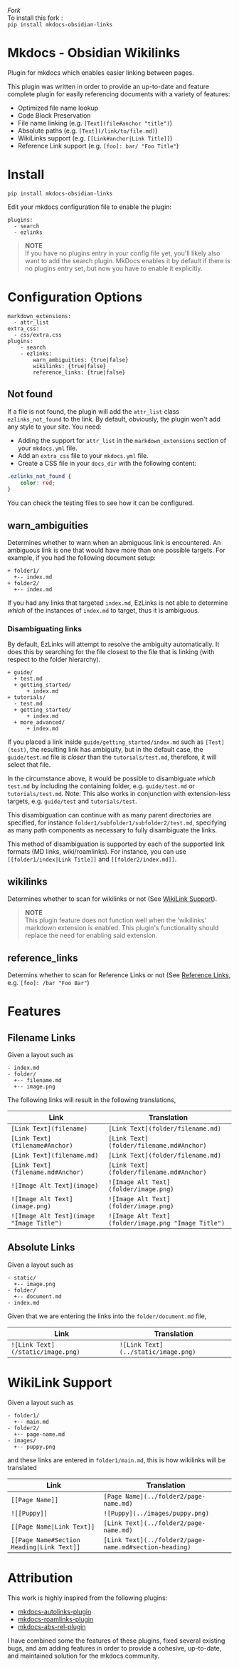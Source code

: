 *Fork*  
To install this fork :   
`pip install mkdocs-obsidian-links`  

# Mkdocs - Obsidian Wikilinks 

Plugin for mkdocs which enables easier linking between pages.

This plugin was written in order to provide an up-to-date and feature complete plugin for easily referencing documents with a variety of features:

* Optimized file name lookup
* Code Block Preservation
* File name linking (e.g. `[Text](file#anchor "title")`)
* Absolute paths (e.g. `[Text](/link/to/file.md)`)
* WikiLinks support (e.g. `[[Link#anchor|Link Title]]`)
* Reference Link support (e.g. `[foo]: bar/ "Foo Title"`)

# Install
```
pip install mkdocs-obsidian-links
```

Edit your mkdocs configuration file to enable the plugin:
```
plugins:
  - search
  - ezlinks
```
> **NOTE**  
>   If you have no plugins entry in your config file yet, you'll likely also want to add the search plugin. MkDocs enables it by default if there is no plugins entry set, but now you have to enable it explicitly.

# Configuration Options
```
markdown_extensions:
  - attr_list
extra_css:
  - css/extra.css
plugins:
    - search
    - ezlinks:
        warn_ambiguities: {true|false}
        wikilinks: {true|false}
        reference_links: {true|false}
```

## Not found
If a file is not found, the plugin will add the `attr_list` class `ezlinks_not_found` to the link. By default, obviously, the plugin won't add any style to your site. You need:
- Adding the support for `attr_list` in the `markdown_extensions` section of your `mkdocs.yml` file.
- Add an `extra_css` file to your `mkdocs.yml` file.
- Create a CSS file in your `docs_dir` with the following content:
```css
.ezlinks_not_found {
    color: red;
}
```

You can check the testing files to see how it can be configured.

## warn_ambiguities
Determines whether to warn when an abmiguous link is encountered. An ambiguous link is one that would have more than one possible targets. For example, if you had the following document setup:

```
+ folder1/
  +-- index.md
+ folder2/
  +-- index.md
```

If you had any links that targeted `index.md`, EzLinks is not able to determine _which_ of the instances of `index.md` to target, thus it is ambiguous.

### Disambiguating links
By default, EzLinks will attempt to resolve the ambiguity automatically. It does this by searching for the file closest to the file that is linking (with respect to the folder hierarchy).

```
+ guide/
  + test.md
  + getting_started/
      + index.md
+ tutorials/
  - test.md
  + getting_started/
      + index.md
  + more_advanced/
      + index.md
```
If you placed a link inside `guide/getting_started/index.md` such as `[Test](test)`, the resulting link has ambiguity, but in the default case, the `guide/test.md` file is _closer_ than the `tutorials/test.md`, therefore, it will select that file.

In the circumstance above, it would be possible to disambiguate _which_ `test.md` by including the containing folder, e.g. `guide/test.md` or `tutorials/test.md`. Note: This also works in conjunction with extension-less targets, e.g. `guide/test` and `tutorials/test`.

This disambiguation can continue with as many parent directories are specified, for instance `folder1/subfolder1/subfolder2/test.md`, specifying as many path components as necessary to fully disambiguate the links.

This method of disambiguation is supported by each of the supported link formats (MD links, wiki/roamlinks). For instance, you can use `[[folder1/index|Link Title]]` and `[[folder2/index.md]]`.

## wikilinks
Determines whether to scan for wikilinks or not (See [WikiLink Support](#wikilink-support)).
> **NOTE**  
>  This plugin feature does not function well when the 'wikilinks' markdown extension is enabled. This plugin's functionality should replace the need for enabling said extension.

## reference_links
Determins whether to scan for Reference Links or not (See [Reference Links](https://spec.commonmark.org/0.29/#reference-link), e.g. `[foo]: /bar "Foo Bar"`)

# Features
## Filename Links
Given a layout such as
```
- index.md
- folder/
  +-- filename.md
  +-- image.png
```

The following links will result in the following translations,

|Link|Translation|
|----|-----------|
| `[Link Text](filename)` | `[Link Text](folder/filename.md)`|
| `[Link Text](filename#Anchor)` | `[Link Text](folder/filename.md#Anchor)`|
| `[Link Text](filename.md)` | `[Link Text](folder/filename.md)`|
| `[Link Text](filename.md#Anchor)` | `[Link Text](folder/filename.md#Anchor)` |
| `![Image Alt Text](image)` | `![Image Alt Text](folder/image.png)` |
| `![Image Alt Text](image.png)` | `![Image Alt Text](folder/image.png)` |
| `![Image Alt Test](image "Image Title")` | `![Image Alt Text](folder/image.png "Image Title")` |


## Absolute Links
Given a layout such as
```
- static/
  +-- image.png
- folder/
  +-- document.md
- index.md
```
Given that we are entering the links into the `folder/document.md` file,

|Link|Translation|
|----|-----------|
| `![Link Text](/static/image.png)` | `![Link Text](../static/image.png)` |

# WikiLink Support
Given a layout such as
```
- folder1/
  +-- main.md
- folder2/
  +-- page-name.md
- images/
  +-- puppy.png
```
and these links are entered in `folder1/main.md`, this is how wikilinks will be translated

|Link|Translation|
|----|-----------|
| `[[Page Name]]` | `[Page Name](../folder2/page-name.md)` |
| `![[Puppy]]` | `![Puppy](../images/puppy.png)` | `[[Page Name#Section Heading]]` | `[Page Name](../relative/path/to/page-name.md#section-heading)` |
| `[[Page Name\|Link Text]]` | `[Link Text](../folder2/page-name.md)` |
| `[[Page Name#Section Heading\|Link Text]]` | `[Link Text](../folder2/page-name.md#section-heading)` |

# Attribution
This work is highly inspired from the following plugins:
  - [mkdocs-autolinks-plugin](https://github.com/midnightprioriem/mkdocs-autolinks-plugin/)
  - [mkdocs-roamlinks-plugin](https://github.com/Jackiexiao/mkdocs-roamlinks-plugin)
  - [mkdocs-abs-rel-plugin](https://github.com/sander76/mkdocs-abs-rel-plugin)

  I have combined some the features of these plugins, fixed several existing bugs, and am adding features in order to
  provide a cohesive, up-to-date, and maintained solution for the mkdocs community.
